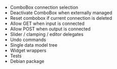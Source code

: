 - ComboBox connection selection
- Deactivate ComboBox when externally managed
- Reset combobox if current connection is deleted
- Allow GET when input is connected
- Allow POST when output is connected
- Slider / clamping / editor delegates
- Undo commands
- Single data model tree
- Widget wrappers
- Tests
- Debian package

